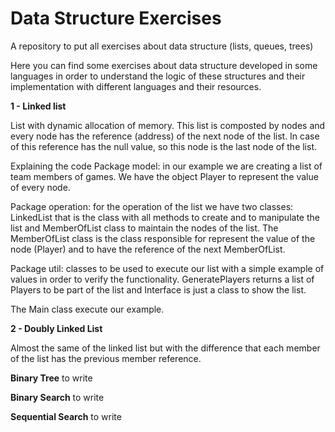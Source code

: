 # Data Structure Exercises
A repository to put all exercises about data structure (lists, queues, trees)

Here you can find some exercises about data structure developed in some languages in order to 
understand the logic of these structures and their implementation with different languages and their resources.


**1 - Linked list**

List with dynamic allocation of memory. 
This list is composted by nodes and every node has the reference (address) of the next node of the list. 
In case of this reference has the null value, so this node is the last node of the list.


Explaining the code
Package model: in our example we are creating a list of team members of games. We have the object Player to represent the value of every node.

Package operation: for the operation of the list we have two classes: LinkedList that is the class with all methods to create and to manipulate the list and MemberOfList class to maintain the nodes of the list.
The MemberOfList class is the class responsible for represent the value of the node (Player) and to have the reference of the next MemberOfList.

Package util: classes to be used to execute our list with a simple example of values in order to verify the functionality. GeneratePlayers returns a list of Players to be part of the list and Interface is just a class to show the list.

The Main class execute our example.




**2 - Doubly Linked List**

Almost the same of the linked list but with the difference that each member of the list has the previous member reference.



**Binary Tree**
to write

**Binary Search**
to write

**Sequential Search**
to write